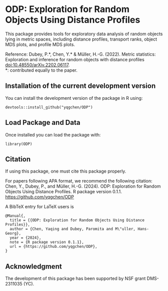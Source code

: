 ODP: Exploration for Random Objects Using Distance Profiles
====

This package provides tools for exploratory data analysis of random objects lying in metric spaces, including distance profiles, transport ranks, object MDS plots, and profile MDS plots.

Reference: Dubey, P.\*, Chen, Y.\* & Müller, H.-G. (2022). Metric statistics: Exploration and inference for random objects with distance profiles <doi:10.48550/arXiv.2202.06117>.  
\*: contributed equally to the paper.

## Installation of the current development version
You can install the development version of the package in R using:
```
devtools::install_github("yqgchen/ODP")
```

## Load Package and Data
Once installed you can load the package with:
```
library(ODP)
```

## Citation

If using this package, one must cite this package properly.  

For papers following APA format, we recommend the following citation:  
Chen, Y., Dubey, P., and Müller, H.-G. (2024). ODP: Exploration for Random Objects Using Distance Profiles. R package version 0.1.1. https://github.com/yqgchen/ODP

A BibTeX entry for LaTeX users is
```
@Manual{,
  title = {{ODP: Exploration for Random Objects Using Distance Profiles}},
  author = {Chen, Yaqing and Dubey, Paromita and M\"uller, Hans-Georg},
  year = {2024},
  note = {R package version 0.1.1},
  url = {https://github.com/yqgchen/ODP},
}
```

## Acknowledgment

The development of this package has been supported by NSF grant DMS-2311035 (YC). 
